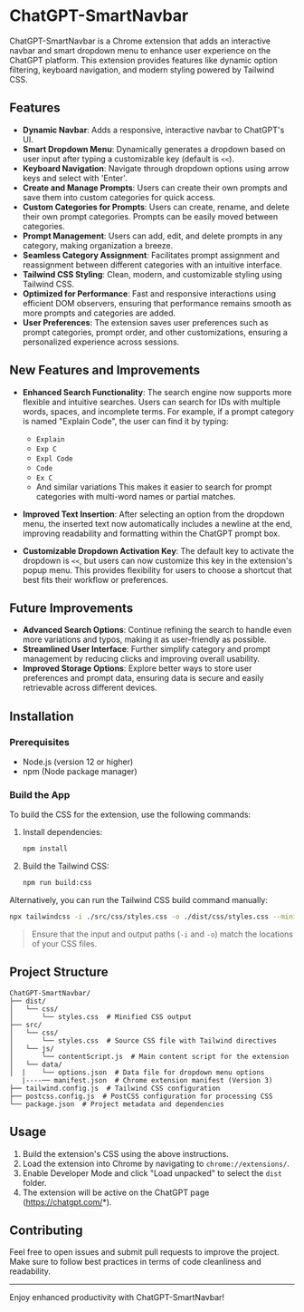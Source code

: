 
# ChatGPT-SmartNavbar

ChatGPT-SmartNavbar is a Chrome extension that adds an interactive navbar and smart dropdown menu to enhance user experience on the ChatGPT platform. This extension provides features like dynamic option filtering, keyboard navigation, and modern styling powered by Tailwind CSS. 

## Features

- **Dynamic Navbar**: Adds a responsive, interactive navbar to ChatGPT's UI.
- **Smart Dropdown Menu**: Dynamically generates a dropdown based on user input after typing a customizable key (default is `<<`).
- **Keyboard Navigation**: Navigate through dropdown options using arrow keys and select with 'Enter'.
- **Create and Manage Prompts**: Users can create their own prompts and save them into custom categories for quick access.
- **Custom Categories for Prompts**: Users can create, rename, and delete their own prompt categories. Prompts can be easily moved between categories.
- **Prompt Management**: Users can add, edit, and delete prompts in any category, making organization a breeze.
- **Seamless Category Assignment**: Facilitates prompt assignment and reassignment between different categories with an intuitive interface.
- **Tailwind CSS Styling**: Clean, modern, and customizable styling using Tailwind CSS.
- **Optimized for Performance**: Fast and responsive interactions using efficient DOM observers, ensuring that performance remains smooth as more prompts and categories are added.
- **User Preferences**: The extension saves user preferences such as prompt categories, prompt order, and other customizations, ensuring a personalized experience across sessions.

## New Features and Improvements

- **Enhanced Search Functionality**: The search engine now supports more flexible and intuitive searches. Users can search for IDs with multiple words, spaces, and incomplete terms. For example, if a prompt category is named "Explain Code", the user can find it by typing:
  - `Explain`
  - `Exp C`
  - `Expl Code`
  - `Code`
  - `Ex C`
  - And similar variations
  This makes it easier to search for prompt categories with multi-word names or partial matches.

- **Improved Text Insertion**: After selecting an option from the dropdown menu, the inserted text now automatically includes a newline at the end, improving readability and formatting within the ChatGPT prompt box.

- **Customizable Dropdown Activation Key**: The default key to activate the dropdown is `<<`, but users can now customize this key in the extension's popup menu. This provides flexibility for users to choose a shortcut that best fits their workflow or preferences.

## Future Improvements

- **Advanced Search Options**: Continue refining the search to handle even more variations and typos, making it as user-friendly as possible.
- **Streamlined User Interface**: Further simplify category and prompt management by reducing clicks and improving overall usability.
- **Improved Storage Options**: Explore better ways to store user preferences and prompt data, ensuring data is secure and easily retrievable across different devices.

## Installation

### Prerequisites

- Node.js (version 12 or higher)
- npm (Node package manager)

### Build the App

To build the CSS for the extension, use the following commands:

1. Install dependencies:
   ```bash
   npm install
   ```

2. Build the Tailwind CSS:
   ```bash
   npm run build:css
   ```

Alternatively, you can run the Tailwind CSS build command manually:
```bash
npx tailwindcss -i ./src/css/styles.css -o ./dist/css/styles.css --minify
```

> Ensure that the input and output paths (`-i` and `-o`) match the locations of your CSS files.

## Project Structure

```plaintext
ChatGPT-SmartNavbar/
├── dist/
│   └── css/
│       └── styles.css  # Minified CSS output
├── src/
│   └── css/
│       └── styles.css  # Source CSS file with Tailwind directives
│   └── js/
│       └── contentScript.js  # Main content script for the extension
│   └── data/
│  |    └── options.json  # Data file for dropdown menu options
   |----── manifest.json  # Chrome extension manifest (Version 3)
├── tailwind.config.js  # Tailwind CSS configuration
├── postcss.config.js  # PostCSS configuration for processing CSS
└── package.json  # Project metadata and dependencies
```

## Usage

1. Build the extension's CSS using the above instructions.
2. Load the extension into Chrome by navigating to `chrome://extensions/`.
3. Enable Developer Mode and click "Load unpacked" to select the `dist` folder.
4. The extension will be active on the ChatGPT page (https://chatgpt.com/*).

## Contributing

Feel free to open issues and submit pull requests to improve the project. Make sure to follow best practices in terms of code cleanliness and readability.

---

Enjoy enhanced productivity with ChatGPT-SmartNavbar!
